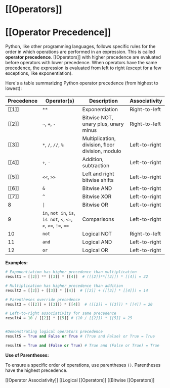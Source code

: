 # [[Operators]]
# [[Operator Precedence]] 
Python, like other programming languages, follows specific rules for the order in which operations are performed in an expression. This is called **operator precedence**.  [[Operators]] with higher precedence are evaluated before operators with lower precedence.  When operators have the same precedence, the expression is evaluated from left to right (except for a few exceptions, like exponentiation).


Here's a table summarizing Python operator precedence (from highest to lowest):

| Precedence | Operator(s)             | Description                               | Associativity |
|------------|--------------------------|-------------------------------------------|-----------------|
| [[1]]          | `**`                     | Exponentiation                             | Right-to-left   |
| [[2]]          | `~`, `+`, `-`           | Bitwise NOT, unary plus, unary minus      | Right-to-left   |
| [[3]]          | `*`, `/`, `//`, `%`      | Multiplication, division, floor division, modulo | Left-to-right  |
| [[4]]          | `+`, `-`                 | Addition, subtraction                     | Left-to-right  |
| [[5]]          | `<<`, `>>`               | Left and right bitwise shifts            | Left-to-right  |
| [[6]]          | `&`                      | Bitwise AND                               | Left-to-right  |
| [[7]]          | `^`                      | Bitwise XOR                               | Left-to-right  |
| 8          | `\|`                     | Bitwise OR                                | Left-to-right  |
| 9          | `in`, `not in`, `is`, `is not`, `<`, `<=`, `>`, `>=`, `!=`, `==` | Comparisons                               | Left-to-right  |
| 10         | `not`                    | Logical NOT                               | Right-to-left   |
| 11         | `and`                    | Logical AND                               | Left-to-right  |
| 12         | `or`                     | Logical OR                                | Left-to-right  |


**Examples:**

```python
# Exponentiation has higher precedence than multiplication
result1 = [[2]] ** [[3]] * [[4]]  # ([[2]]**[[3]]) * [[4]] = 32

# Multiplication has higher precedence than addition
result2 = [[2]] + [[3]] * [[4]]  # [[2]] + ([[3]] * [[4]]) = 14

# Parentheses override precedence
result3 = ([[2]] + [[3]]) * [[4]]  # ([[2]] + [[3]]) * [[4]] = 20

# Left-to-right associativity for same precedence
result4 = 10 / [[2]] * [[5]] # (10 / [[2]]) * [[5]] = 25


#Demonstrating logical operators precedence
result5 = True and False or True # (True and False) or True = True

result6 = True and (False or True) # True and (False or True) = True
```

**Use of Parentheses:**

To ensure a specific order of operations, use parentheses `()`. Parentheses have the highest precedence.

[[Operator Associativity]]
[[Logical [[Operators]]
[[Bitwise [[Operators]]

